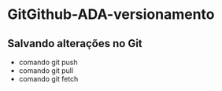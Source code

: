 # GitGithub-ADA-versionamento

## Salvando alterações no Git
* comando git push
* comando git pull
* comando git fetch
